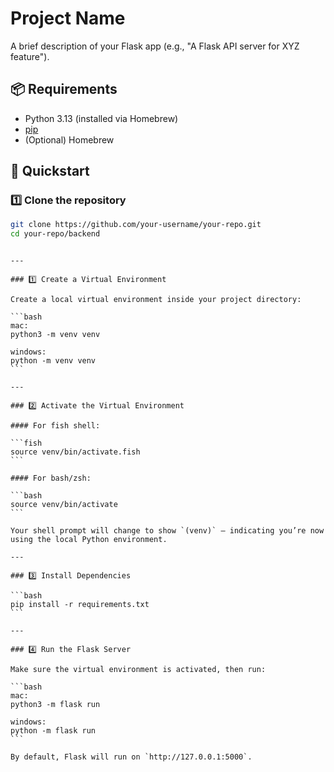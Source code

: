 # Project Name

A brief description of your Flask app (e.g., "A Flask API server for XYZ feature").

## 📦 Requirements

- Python 3.13 (installed via Homebrew)
- [pip](https://pip.pypa.io/en/stable/)
- (Optional) Homebrew

## 🚀 Quickstart

### 1️⃣ Clone the repository

```bash
git clone https://github.com/your-username/your-repo.git
cd your-repo/backend
```

````

---

### 1️⃣ Create a Virtual Environment

Create a local virtual environment inside your project directory:

```bash
mac:
python3 -m venv venv

windows:
python -m venv venv
```

---

### 2️⃣ Activate the Virtual Environment

#### For fish shell:

```fish
source venv/bin/activate.fish
```

#### For bash/zsh:

```bash
source venv/bin/activate
```

Your shell prompt will change to show `(venv)` — indicating you’re now using the local Python environment.

---

### 3️⃣ Install Dependencies

```bash
pip install -r requirements.txt
```

---

### 4️⃣ Run the Flask Server

Make sure the virtual environment is activated, then run:

```bash
mac:
python3 -m flask run

windows:
python -m flask run
```

By default, Flask will run on `http://127.0.0.1:5000`.

````
